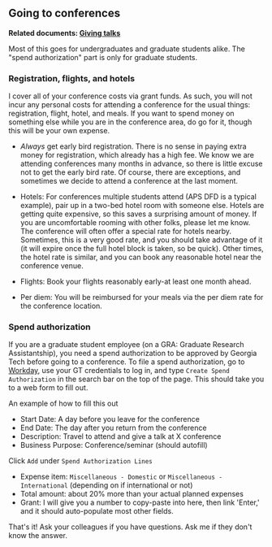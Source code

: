 ## Going to conferences

__Related documents: [Giving talks](giving-talks.md)__

Most of this goes for undergraduates and graduate students alike.
The "spend authorization" part is only for graduate students.

### Registration, flights, and hotels

I cover all of your conference costs via grant funds.
As such, you will not incur any personal costs for attending a conference for the usual things: registration, flight, hotel, and meals.
If you want to spend money on something else while you are in the conference area, do go for it, though this will be your own expense.

* _Always_ get early bird registration. There is no sense in paying extra money for registration, which already has a high fee.
We know we are attending conferences many months in advance, so there is little excuse not to get the early bird rate. Of course, there are exceptions, and sometimes we decide to attend a conference at the last moment.

* Hotels: For conferences multiple students attend (APS DFD is a typical example), pair up in a two-bed hotel room with someone else. Hotels are getting quite expensive, so this saves a surprising amount of money. If you are uncomfortable rooming with other folks, please let me know. The conference will often offer a special rate for hotels nearby. Sometimes, this is a very good rate, and you should take advantage of it (it will expire once the full hotel block is taken, so be quick). Other times, the hotel rate is similar, and you can book any reasonable hotel near the conference venue.

* Flights: Book your flights reasonably early-at least one month ahead.

* Per diem: You will be reimbursed for your meals via the per diem rate for the conference location.

### Spend authorization

If you are a graduate student employee (on a GRA: Graduate Research Assistantship), you need a spend authorization to be approved by Georgia Tech before going to a conference.
To file a spend authorization, go to [Workday](https://wd5.myworkday.com/gatech/d/home.htmld), use your GT credentials to log in, and type `Create Spend Authorization` in the search bar on the top of the page.
This should take you to a web form to fill out.

An example of how to fill this out
* Start Date: A day before you leave for the conference
* End Date: The day after you return from the conference
* Description: Travel to attend and give a talk at X conference
* Business Purpose: Conference/seminar (should autofill) 

Click `Add` under `Spend Authorization Lines`
* Expense item: `Miscellaneous - Domestic` or `Miscellaneous - International` (depending on if international or not)
* Total amount: about 20% more than your actual planned expenses
* Grant: I will give you a number to copy-paste into here, then link 'Enter,' and it should auto-populate most other fields.

That's it! Ask your colleagues if you have questions. Ask me if they don't know the answer.

